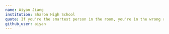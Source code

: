 ```yaml
---
name: Aiyan Jiang
institution: Sharon High School
quote: If you're the smartest person in the room, you're in the wrong room.
github_user: aiyan
---
```

